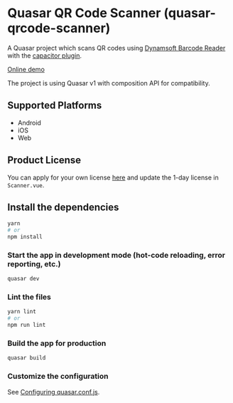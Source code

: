 # Quasar QR Code Scanner (quasar-qrcode-scanner)

A Quasar project which scans QR codes using [Dynamsoft Barcode Reader](https://www.dynamsoft.com/barcode-reader/overview/) with the [capacitor plugin](https://www.npmjs.com/package/capacitor-plugin-dynamsoft-barcode-reader).

[Online demo](https://tiny-haupia-869a3e.netlify.app/)

The project is using Quasar v1 with composition API for compatibility.

## Supported Platforms

* Android
* iOS
* Web

## Product License

You can apply for your own license [here](https://www.dynamsoft.com/customer/license/trialLicense/?product=dbr) and update the 1-day license in `Scanner.vue`.

## Install the dependencies
```bash
yarn
# or
npm install
```

### Start the app in development mode (hot-code reloading, error reporting, etc.)
```bash
quasar dev
```


### Lint the files
```bash
yarn lint
# or
npm run lint
```

### Build the app for production
```bash
quasar build
```

### Customize the configuration
See [Configuring quasar.conf.js](https://v1.quasar.dev/quasar-cli/quasar-conf-js).
